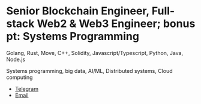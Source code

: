 # Senior Blockchain Engineer, Full-stack Web2 & Web3 Engineer; bonus pt: Systems Programming

Golang, Rust, Move, C++, Solidity, Javascript/Typescript, Python, Java, Node.js

Systems programming, big data, AI/ML, Distributed systems, Cloud computing

- [Telegram](https://t.me/jin35btclover)
- [Email](mailto:stefan.jin35@gmail.com)
